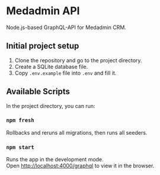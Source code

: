 # Medadmin API
Node.js-based GraphQL-API for Medadmin CRM.

## Initial project setup

1. Clone the repository and go to the project directory.
2. Create a SQLite database file.
3. Copy `.env.example` file into `.env` and fill it.

## Available Scripts
In the project directory, you can run:

### `npm fresh`

Rollbacks and reruns all migrations, then runs all seeders.

### `npm start`

Runs the app in the development mode.<br />
Open [http://localhost:4000/graphql](http://localhost:4000/graphql) to view it in the browser.
